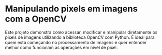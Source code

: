 # Manipulando pixels em imagens com a OpenCV
Este projeto demonstra como acessar, modificar e manipular diretamente os pixels de imagens utilizando a biblioteca OpenCV com Python. É ideal para quem está começando no processamento de imagens e quer entender melhor como funcionam as operações em nível de pixel.
